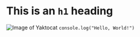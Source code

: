 # This is an `h1` heading
![Image of Yaktocat](https://octodex.github.com/images/yaktocat.png)
``` console.log("Hello, World!") ```
